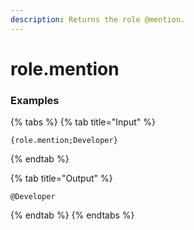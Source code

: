 ```yaml
---
description: Returns the role @mention.
---
```


# role.mention <role>

### Examples

{% tabs %}
{% tab title="Input" %}
```text
{role.mention;Developer}
```
{% endtab %}

{% tab title="Output" %}
```text
@Developer
```
{% endtab %}
{% endtabs %}